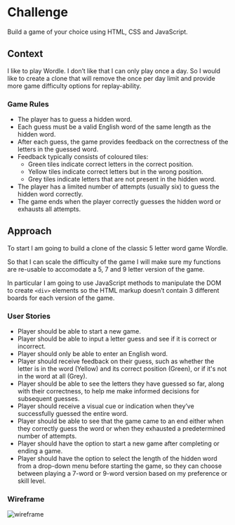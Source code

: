 # Challenge

Build a game of your choice using HTML, CSS and JavaScript.

## Context

I like to play Wordle. I don’t like that I can only play once a day. So I would like to create a clone that will remove the once per day limit and provide more game  difficulty options for replay-ability.

### Game Rules

- The player has to guess a hidden word.
- Each guess must be a valid English word of the same length as the hidden word.
- After each guess, the game provides feedback on the correctness of the letters in the guessed word.
- Feedback typically consists of coloured tiles:
    - Green tiles indicate correct letters in the correct position.
    - Yellow tiles indicate correct letters but in the wrong position.
    - Grey tiles indicate letters that are not present in the hidden word.
- The player has a limited number of attempts (usually six) to guess the hidden word correctly.
- The game ends when the player correctly guesses the hidden word or exhausts all attempts.

## Approach

To start I am going to build a clone of the classic 5 letter word game Wordle. 

So that I can scale the difficulty of the game I will make sure my functions are re-usable to accomodate a 5, 7 and 9 letter version of the game.

In particular I am going to use JavaScript methods to manipulate the DOM to create `<div>` elements so the HTML markup doesn’t contain 3 different boards for each version of the game. 

### User Stories

- Player should be able to start a new game.
- Player should be able to input a letter guess and see if it is correct or incorrect.
- Player should only be able to enter an English word.
- Player should receive feedback on their guess, such as whether the letter is in the word (Yellow) and its correct position (Green), or if it's not in the word at all (Grey).
- Player should be able to see the letters they have guessed so far, along with their correctness, to help me make informed decisions for subsequent guesses.
- Player should receive a visual cue or indication when they’ve successfully guessed the entire word.
- Player should be able to see that the game came to an end either when they correctly guess the word or when they exhausted a predetermined number of attempts.
- Player should have the option to start a new game after completing or ending a game.
- Player should have the option to select the length of the hidden word from a drop-down menu before starting the game, so they can choose between playing a 7-word or 9-word version based on my preference or skill level.

### Wireframe

![wireframe](img/wordle-wireframe.png)
